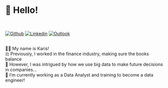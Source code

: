 
# 👋 Hello!
<br />

[![Github](https://img.shields.io/badge/-Github-000?style=flat&logo=Github&logoColor=white)](https://github.com/Karisjr)
[![Linkedin](https://img.shields.io/badge/-LinkedIn-blue?style=flat&logo=Linkedin&logoColor=white)](https://www.linkedin.com/in/karisjr/)
[![Outlook](https://img.shields.io/badge/-Outlook-0078D4?style=flat&logo=Microsoft-Outlook&logoColor=white)](mailto:karisjreimers@outlook.com)


<br />
👩‍🦱 My name is Karis!
<br />
⚖ Previously, I worked in the finance industry, making sure the books balance
<br />
👀 However, I was intrigued by how we use big data to make future decisions in companies...
<br />
🌱 I’m currently working as a Data Analyst and training to become a data engineer!



<!--
**Karisjr/karisjr** is a ✨ _special_ ✨ repository because its `README.md` (this file) appears on your GitHub profile.

Here are some ideas to get you started:

- 🔭 I’m currently working on ...
- 🌱 I’m currently learning ...
- 👯 I’m looking to collaborate on ...
- 🤔 I’m looking for help with ...
- 💬 Ask me about ...
- 📫 How to reach me: ...
- 😄 Pronouns: ...
- ⚡ Fun fact: ...
-->
